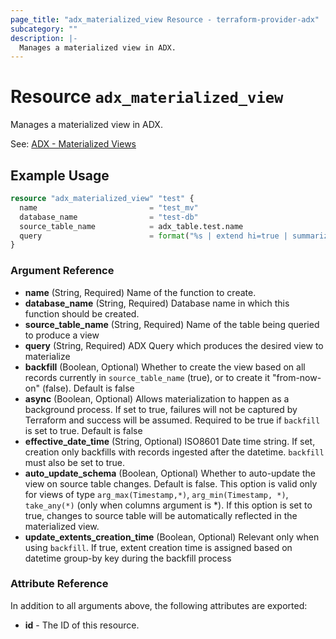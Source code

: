 ```yaml
---
page_title: "adx_materialized_view Resource - terraform-provider-adx"
subcategory: ""
description: |-
  Manages a materialized view in ADX.
---
```


# Resource `adx_materialized_view`

Manages a materialized view in ADX.

See: [ADX - Materialized Views](https://docs.microsoft.com/en-us/azure/data-explorer/kusto/management/materialized-views/materialized-view-overview)

## Example Usage

```terraform
resource "adx_materialized_view" "test" {
  name                         = "test_mv"
  database_name                = "test-db"
  source_table_name            = adx_table.test.name
  query                        = format("%s | extend hi=true | summarize count(), dcount(f1) by f2",adx_table.test.name)
}
```

### Argument Reference

- **name** (String, Required) Name of the function to create.
- **database_name** (String, Required) Database name in which this function should be created.
- **source_table_name** (String, Required) Name of the table being queried to produce a view
- **query** (String, Required) ADX Query which produces the desired view to materialize
- **backfill** (Boolean, Optional) Whether to create the view based on all records currently in `source_table_name` (true), or to create it "from-now-on" (false). Default is false
- **async** (Boolean, Optional) Allows materialization to happen as a background process. If set to true, failures will not be captured by Terraform and success will be assumed. Required to be true if `backfill` is set to true. Default is false
- **effective_date_time** (String, Optional) ISO8601 Date time string. If set, creation only backfills with records ingested after the datetime. `backfill` must also be set to true. 
- **auto_update_schema** (Boolean, Optional) Whether to auto-update the view on source table changes. Default is false. This option is valid only for views of type `arg_max(Timestamp,*)`, `arg_min(Timestamp, *)`, `take_any(*)` (only when columns argument is *). If this option is set to true, changes to source table will be automatically reflected in the materialized view.
- **update_extents_creation_time** (Boolean, Optional) Relevant only when using `backfill`. If true, extent creation time is assigned based on datetime group-by key during the backfill process

### Attribute Reference

In addition to all arguments above, the following attributes are exported:

- **id** - The ID of this resource.

